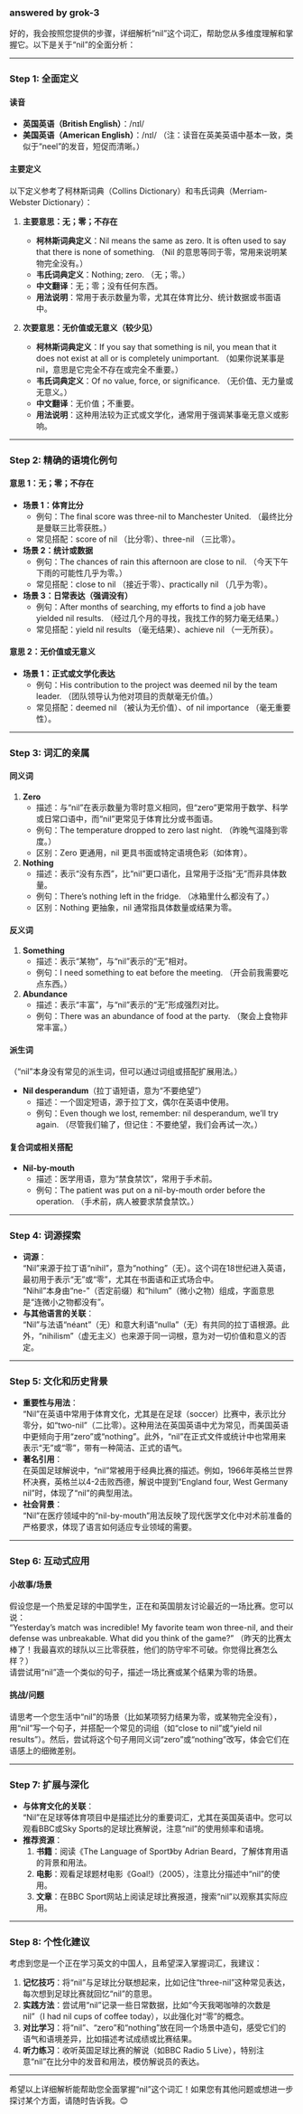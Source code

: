 ### answered by grok-3
好的，我会按照您提供的步骤，详细解析“nil”这个词汇，帮助您从多维度理解和掌握它。以下是关于“nil”的全面分析：

---

### Step 1: 全面定义
#### 读音
- **英国英语（British English）**：/nɪl/
- **美国英语（American English）**：/nɪl/
（注：读音在英美英语中基本一致，类似于“neel”的发音，短促而清晰。）

#### 主要定义
以下定义参考了柯林斯词典（Collins Dictionary）和韦氏词典（Merriam-Webster Dictionary）：
1. **主要意思：无；零；不存在**
   - **柯林斯词典定义**：Nil means the same as zero. It is often used to say that there is none of something. （Nil 的意思等同于零，常用来说明某物完全没有。）
   - **韦氏词典定义**：Nothing; zero. （无；零。）
   - **中文翻译**：无；零；没有任何东西。
   - **用法说明**：常用于表示数量为零，尤其在体育比分、统计数据或书面语中。

2. **次要意思：无价值或无意义（较少见）**
   - **柯林斯词典定义**：If you say that something is nil, you mean that it does not exist at all or is completely unimportant. （如果你说某事是 nil，意思是它完全不存在或完全不重要。）
   - **韦氏词典定义**：Of no value, force, or significance. （无价值、无力量或无意义。）
   - **中文翻译**：无价值；不重要。
   - **用法说明**：这种用法较为正式或文学化，通常用于强调某事毫无意义或影响。

---

### Step 2: 精确的语境化例句
#### 意思 1：无；零；不存在
- **场景 1：体育比分**
  - 例句：The final score was three-nil to Manchester United. （最终比分是曼联三比零获胜。）
  - 常见搭配：score of nil （比分零）、three-nil （三比零）。
- **场景 2：统计或数据**
  - 例句：The chances of rain this afternoon are close to nil. （今天下午下雨的可能性几乎为零。）
  - 常见搭配：close to nil （接近于零）、practically nil （几乎为零）。
- **场景 3：日常表达（强调没有）**
  - 例句：After months of searching, my efforts to find a job have yielded nil results. （经过几个月的寻找，我找工作的努力毫无结果。）
  - 常见搭配：yield nil results （毫无结果）、achieve nil （一无所获）。

#### 意思 2：无价值或无意义
- **场景 1：正式或文学化表达**
  - 例句：His contribution to the project was deemed nil by the team leader. （团队领导认为他对项目的贡献毫无价值。）
  - 常见搭配：deemed nil （被认为无价值）、of nil importance （毫无重要性）。

---

### Step 3: 词汇的亲属
#### 同义词
1. **Zero**
   - 描述：与“nil”在表示数量为零时意义相同，但“zero”更常用于数学、科学或日常口语中，而“nil”更常见于体育比分或书面语。
   - 例句：The temperature dropped to zero last night. （昨晚气温降到零度。）
   - 区别：Zero 更通用，nil 更具书面或特定语境色彩（如体育）。
2. **Nothing**
   - 描述：表示“没有东西”，比“nil”更口语化，且常用于泛指“无”而非具体数量。
   - 例句：There’s nothing left in the fridge. （冰箱里什么都没有了。）
   - 区别：Nothing 更抽象，nil 通常指具体数量或结果为零。

#### 反义词
1. **Something**
   - 描述：表示“某物”，与“nil”表示的“无”相对。
   - 例句：I need something to eat before the meeting. （开会前我需要吃点东西。）
2. **Abundance**
   - 描述：表示“丰富”，与“nil”表示的“无”形成强烈对比。
   - 例句：There was an abundance of food at the party. （聚会上食物非常丰富。）

#### 派生词
（“nil”本身没有常见的派生词，但可以通过词组或搭配扩展用法。）
- **Nil desperandum**（拉丁语短语，意为“不要绝望”）
   - 描述：一个固定短语，源于拉丁文，偶尔在英语中使用。
   - 例句：Even though we lost, remember: nil desperandum, we’ll try again. （尽管我们输了，但记住：不要绝望，我们会再试一次。）

#### 复合词或相关搭配
- **Nil-by-mouth**
   - 描述：医学用语，意为“禁食禁饮”，常用于手术前。
   - 例句：The patient was put on a nil-by-mouth order before the operation. （手术前，病人被要求禁食禁饮。）

---

### Step 4: 词源探索
- **词源**：  
  “Nil”来源于拉丁语“nihil”，意为“nothing”（无）。这个词在18世纪进入英语，最初用于表示“无”或“零”，尤其在书面语和正式场合中。  
  “Nihil”本身由“ne-”（否定前缀）和“hilum”（微小之物）组成，字面意思是“连微小之物都没有”。
- **与其他语言的关联**：  
  “Nil”与法语“néant”（无）和意大利语“nulla”（无）有共同的拉丁语根源。此外，“nihilism”（虚无主义）也来源于同一词根，意为对一切价值和意义的否定。

---

### Step 5: 文化和历史背景
- **重要性与用法**：  
  “Nil”在英语中常用于体育文化，尤其是在足球（soccer）比赛中，表示比分零分，如“two-nil”（二比零）。这种用法在英国英语中尤为常见，而美国英语中更倾向于用“zero”或“nothing”。此外，“nil”在正式文件或统计中也常用来表示“无”或“零”，带有一种简洁、正式的语气。
- **著名引用**：  
  在英国足球解说中，“nil”常被用于经典比赛的描述。例如，1966年英格兰世界杯决赛，英格兰以4-2击败西德，解说中提到“England four, West Germany nil”时，体现了“nil”的典型用法。
- **社会背景**：  
  “Nil”在医疗领域中的“nil-by-mouth”用法反映了现代医学文化中对术前准备的严格要求，体现了语言如何适应专业领域的需要。

---

### Step 6: 互动式应用
#### 小故事/场景
假设您是一个热爱足球的中国学生，正在和英国朋友讨论最近的一场比赛。您可以说：  
“Yesterday’s match was incredible! My favorite team won three-nil, and their defense was unbreakable. What did you think of the game?” （昨天的比赛太棒了！我最喜欢的球队以三比零获胜，他们的防守牢不可破。你觉得比赛怎么样？）  
请尝试用“nil”造一个类似的句子，描述一场比赛或某个结果为零的场景。

#### 挑战/问题
请思考一个您生活中“nil”的场景（比如某项努力结果为零，或某物完全没有），用“nil”写一个句子，并搭配一个常见的词组（如“close to nil”或“yield nil results”）。然后，尝试将这个句子用同义词“zero”或“nothing”改写，体会它们在语感上的细微差别。

---

### Step 7: 扩展与深化
- **与体育文化的关联**：  
  “Nil”在足球等体育项目中是描述比分的重要词汇，尤其在英国英语中。您可以观看BBC或Sky Sports的足球比赛解说，注意“nil”的使用频率和语境。
- **推荐资源**：  
  1. **书籍**：阅读《The Language of Sport》by Adrian Beard，了解体育用语的背景和用法。
  2. **电影**：观看足球题材电影《Goal!》（2005），注意比分描述中“nil”的使用。
  3. **文章**：在BBC Sport网站上阅读足球比赛报道，搜索“nil”以观察其实际应用。

---

### Step 8: 个性化建议
考虑到您是一个正在学习英文的中国人，且希望深入掌握词汇，我建议：
1. **记忆技巧**：将“nil”与足球比分联想起来，比如记住“three-nil”这种常见表达，每次想到足球比赛就回忆“nil”的意思。
2. **实践方法**：尝试用“nil”记录一些日常数据，比如“今天我喝咖啡的次数是 nil”（I had nil cups of coffee today），以此强化对“零”的概念。
3. **对比学习**：将“nil”、“zero”和“nothing”放在同一个场景中造句，感受它们的语气和语境差异，比如描述考试成绩或比赛结果。
4. **听力练习**：收听英国足球比赛的解说（如BBC Radio 5 Live），特别注意“nil”在比分中的发音和用法，模仿解说员的表达。

---

希望以上详细解析能帮助您全面掌握“nil”这个词汇！如果您有其他问题或想进一步探讨某个方面，请随时告诉我。😊